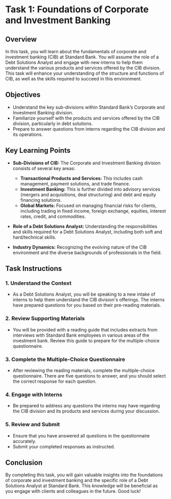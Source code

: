 # Task 1: Foundations of Corporate and Investment Banking

## Overview
In this task, you will learn about the fundamentals of corporate and investment banking (CIB) at Standard Bank. You will assume the role of a Debt Solutions Analyst and engage with new interns to help them understand the various products and services offered by the CIB division. This task will enhance your understanding of the structure and functions of CIB, as well as the skills required to succeed in this environment.

## Objectives
- Understand the key sub-divisions within Standard Bank’s Corporate and Investment Banking division.
- Familiarize yourself with the products and services offered by the CIB division, particularly in debt solutions.
- Prepare to answer questions from interns regarding the CIB division and its operations.

## Key Learning Points
- **Sub-Divisions of CIB:** The Corporate and Investment Banking division consists of several key areas:
  - **Transactional Products and Services:** This includes cash management, payment solutions, and trade finance.
  - **Investment Banking:** This is further divided into advisory services (mergers and acquisitions, deal structuring) and debt and equity financing solutions.
  - **Global Markets:** Focused on managing financial risks for clients, including trading in fixed income, foreign exchange, equities, interest rates, credit, and commodities.
  
- **Role of a Debt Solutions Analyst:** Understanding the responsibilities and skills required for a Debt Solutions Analyst, including both soft and hard/technical skills.

- **Industry Dynamics:** Recognizing the evolving nature of the CIB environment and the diverse backgrounds of professionals in the field.

## Task Instructions

### 1. Understand the Context
- As a Debt Solutions Analyst, you will be speaking to a new intake of interns to help them understand the CIB division's offerings. The interns have prepared questions for you based on their pre-reading materials.

### 2. Review Supporting Materials
- You will be provided with a reading guide that includes extracts from interviews with Standard Bank employees in various areas of the investment bank. Review this guide to prepare for the multiple-choice questionnaire.

### 3. Complete the Multiple-Choice Questionnaire
- After reviewing the reading materials, complete the multiple-choice questionnaire. There are five questions to answer, and you should select the correct response for each question.

### 4. Engage with Interns
- Be prepared to address any questions the interns may have regarding the CIB division and its products and services during your discussion.

### 5. Review and Submit
- Ensure that you have answered all questions in the questionnaire accurately.
- Submit your completed responses as instructed.

## Conclusion
By completing this task, you will gain valuable insights into the foundations of corporate and investment banking and the specific role of a Debt Solutions Analyst at Standard Bank. This knowledge will be beneficial as you engage with clients and colleagues in the future. Good luck!
